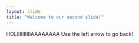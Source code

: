 ```yaml
---
layout: slide
title: "Welcome to our second slide!"
---
```

HOLIIIIIIIIIIAAAAAAAA
Use the left arrow to go back!
